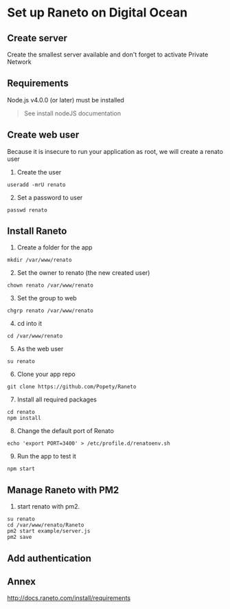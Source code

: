 # Set up Raneto on Digital Ocean

## Create server

Create the smallest server available and don't forget to activate Private Network

## Requirements

Node.js v4.0.0 (or later) must be installed
> See install nodeJS documentation

## Create web user

Because it is insecure to run your application as root, we will create a renato user

1. Create the user
```
useradd -mrU renato
```

2. Set a password to user
```
passwd renato
```

## Install Raneto

1. Create a folder for the app
```
mkdir /var/www/renato
```

2. Set the owner to renato (the new created user)
```
chown renato /var/www/renato
```

3. Set the group to web
```
chgrp renato /var/www/renato
```

4. cd into it
```
cd /var/www/renato
```

5. As the web user
```
su renato
```

6. Clone your app repo
```
git clone https://github.com/Popety/Raneto
```

7. Install all required packages
```
cd renato
npm install
```

8. Change the default port of Renato
```
echo 'export PORT=3400' > /etc/profile.d/renatoenv.sh
```

9. Run the app to test it
```
npm start
```

## Manage Raneto with PM2

1. start renato with pm2.
```
su renato
cd /var/www/renato/Raneto
pm2 start example/server.js
pm2 save
```

## Add authentication



## Annex
http://docs.raneto.com/install/requirements
